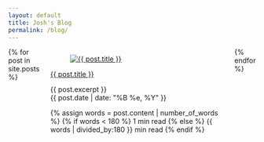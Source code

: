 ```yaml
---
layout: default
title: Josh's Blog
permalink: /blog/
---
```


<div class="section" id="blog-cards">
        <div class="columns">
        <div class="row columns is-multiline">
        {% for post in site.posts %}
          <div class="column is-4">
            <div class="card large">
              <a href="{{ post.url }}"><div class="card-image">
                <figure class="image is-16by9">
                  <img src="{{ post.featured_image }}" alt="{{ post.title }}">
                </figure>
              </div></a>
              <div class="card-content">
                <div class="media">
                  <div class="media-content">
                    <a href="{{ post.url }}"><p class="title is-4 no-padding">{{ post.title }}</p></a>
                  </div>
                </div>
                  <div class="content">
                  {{ post.excerpt }}
                  </div>
              </div>
              <footer class="card-footer">
                <time class="card-footer-item" datetime="{{ post.date | date: "%Y-%m-%d" }}">{{ post.date | date: "%B %e, %Y" }}</time>
                <p class="card-footer-item">
                  {% assign words = post.content | number_of_words %}
                  {% if words < 180 %}
                  1 min read
                  {% else %}
                  {{ words | divided_by:180 }} min read
                  {% endif %}             
                </p>
              </footer>
            </div>
          </div>
          {% endfor %}
        </div>
      </div>